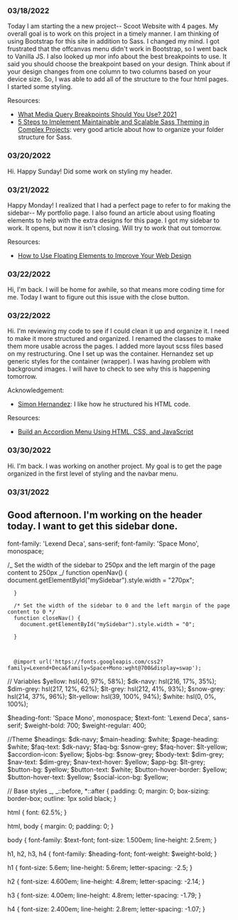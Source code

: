### 03/18/2022

Today I am starting the a new project-- Scoot Website with 4 pages. My overall goal is to work on this project in a timely manner. I am thinking of using Bootstrap for this site in addition to Sass. I changed my mind. I got frustrated that the offcanvas menu didn't work in Bootstrap, so I went back to Vanilla JS. I also looked up mor info about the best breakpoints to use. It said you should choose the breakpoint based on your design. Think about if your design changes from one column to two columns based on your device size. So, I was able to add all of the structure to the four html pages. I started some styling.

Resources:

- [What Media Query Breakpoints Should You Use? 2021](https://coder-coder.com/media-query-breakpoints/)
- [5 Steps to Implement Maintainable and Scalable Sass Theming in Complex Projects](https://medium.com/javascript-in-plain-english/5-steps-to-implement-maintainable-and-scalable-sass-theming-in-complex-projects-76bb6da0a8e6): very good article about how to organize your folder structure for Sass.

### 03/20/2022

Hi. Happy Sunday! Did some work on styling my header.

### 03/21/2022

Happy Monday! I realized that I had a perfect page to refer to for making the sidebar-- My portfolio page. I also found an article about using floating elements to help with the extra designs for this page. I got my sidebar to work. It opens, but now it isn't closing. Will try to work that out tomorrow.

Resources:

- [How to Use Floating Elements to Improve Your Web Design](https://adwebstudiouae015.medium.com/how-to-use-floating-elements-to-improve-your-web-design-2393d1d4fd66)

### 03/22/2022

Hi, I'm back. I will be home for awhile, so that means more coding time for me. Today I want to figure out this issue with the close button.

### 03/22/2022

Hi. I'm reviewing my code to see if I could clean it up and organize it. I need to make it more structured and organized. I renamed the classes to make them more usable across the pages. I added more layout scss files based on my restructuring. One I set up was the container. Hernandez set up generic styles for the container (wrapper). I was having problem with background images. I will have to check to see why this is happening tomorrow.

Acknowledgement:

- [Simon Hernandez](https://github.com/simonhernandez/scootMultiPage): I like how he structured his HTML code.

Resources:

- [Build an Accordion Menu Using HTML, CSS, and JavaScript](https://www.freecodecamp.org/news/build-an-accordion-menu-using-html-css-and-javascript/)

### 03/30/2022

Hi. I'm back. I was working on another project. My goal is to get the page organized in the first level of styling and the navbar menu.

### 03/31/2022

## Good afternoon. I'm working on the header today. I want to get this sidebar done.

font-family: 'Lexend Deca', sans-serif;
font-family: 'Space Mono', monospace;

/_ Set the width of the sidebar to 250px and the left margin of the page content to 250px _/
function openNav() {
document.getElementById("mySidebar").style.width = "270px";

      }

      /* Set the width of the sidebar to 0 and the left margin of the page content to 0 */
      function closeNav() {
        document.getElementById("mySidebar").style.width = "0";

      }



      @import url('https://fonts.googleapis.com/css2?family=Lexend+Deca&family=Space+Mono:wght@700&display=swap');

// Variables
$yellow: hsl(40, 97%, 58%);
$dk-navy: hsl(216, 17%, 35%);
$dim-grey: hsl(217, 12%, 62%);
$lt-grey: hsl(212, 41%, 93%);
$snow-grey: hsl(214, 37%, 96%);
$lt-yellow: hsl(39, 100%, 94%);
$white: hsl(0, 0%, 100%);

$heading-font: 'Space Mono',
monospace;
$text-font: 'Lexend Deca',
sans-serif;
$weight-bold: 700;
$weight-regular: 400;

//Theme
$headings: $dk-navy;
$main-heading: $white;
$page-heading: $white;
$faq-text: $dk-navy;
$faq-bg: $snow-grey;
$faq-hover: $lt-yellow;
$accordion-icon: $yellow;
$jobs-bg: $snow-grey;
$body-text: $dim-grey;
$nav-text: $dim-grey;
$nav-text-hover: $yellow;
$app-bg: $lt-grey;
$button-bg: $yellow;
$button-text: $white;
$button-hover-border: $yellow;
$button-hover-text: $yellow;
$social-icon-bg: $yellow;

// Base styles
_,
_::before,
\*::after {
padding: 0;
margin: 0;
box-sizing: border-box;
outline: 1px solid black;
}

html {
font: 62.5%;
}

html,
body {
margin: 0;
padding: 0;
}

body {
font-family: $text-font;
font-size: 1.500em;
line-height: 2.5rem;
}

h1,
h2,
h3,
h4 {
font-family: $heading-font;
font-weight: $weight-bold;
}

h1 {
font-size: 5.6em;
line-height: 5.6rem;
letter-spacing: -2.5;
}

h2 {
font-size: 4.600em;
line-height: 4.8rem;
letter-spacing: -2.14;
}

h3 {
font-size: 4.00em;
line-height: 4.8rem;
letter-spacing: -1.79;
}

h4 {
font-size: 2.400em;
line-height: 2.8rem;
letter-spacing: -1.07;
}
